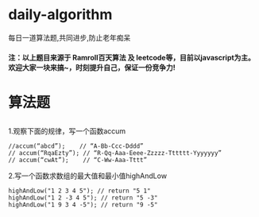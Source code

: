 # daily-algorithm
每日一道算法题,共同进步,防止老年痴呆 

#### 注：以上题目来源于 Ramroll百天算法 及 leetcode等，目前以javascript为主。欢迎大家一块来搞~，时刻提升自己，保证一份竞争力!
# 算法题


## 
1.观察下面的规律，写一个函数accum
```
//accum(“abcd”);    // “A-Bb-Ccc-Dddd”
// accum(“RqaEzty”); // “R-Qq-Aaa-Eeee-Zzzzz-Tttttt-Yyyyyyy”
// accum(“cwAt”);    // “C-Ww-Aaa-Tttt”
```

2.写一个函数求数组的最大值和最小值highAndLow
```
highAndLow("1 2 3 4 5"); // return "5 1"
highAndLow("1 2 -3 4 5"); // return "5 -3"
highAndLow("1 9 3 4 -5"); // return "9 -5"
```


